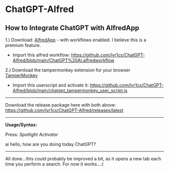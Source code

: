# **ChatGPT-Alfred**
How to Integrate ChatGPT with AlfredApp
---------------------------------------
1.) Download: [AlfredApp](https://www.alfredapp.com) - with workflows enabled. I believe this is a premium feature.
 - Import this alfred workflow: https://github.com/lyr1cx/ChatGPT-Alfred/blob/main/ChatGPT%20AI.alfredworkflow

2.) Download the tampermonkey extension for your browser [TamperMonkey](https://www.tampermonkey.net/)
  - Import this userscript and activate it: https://github.com/lyr1cx/ChatGPT-Alfred/blob/main/chatgpt_tampermonkey_user_script.js
-------------------------  

Download the release package here with both above: https://github.com/lyr1cx/ChatGPT-Alfred/releases/latest

 -----------------------------------------
 
  **Usage/Syntax:**
  
  Press: *Spotlight Activator*
  
  ai hello, how are you doing today ChatGPT?
  
  -----------------------------------------
  
  
  All done...this could probably be improved a bit, as it opens a new tab each time you perform a search. For now it works...:)
